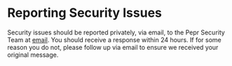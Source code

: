 # Reporting Security Issues

Security issues should be reported privately, via email, to the Pepr Security Team at [email](mailto:pepr@defenseunicorns.com). You should receive a response within 24 hours. If for some reason you do not, please follow up via email to ensure we received your original message.

